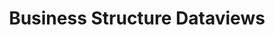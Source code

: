 ---
title: Business Structure Dataviews
description: How to create a Business Structure Dataview in Pro WFM
sidebar_position: 3
---